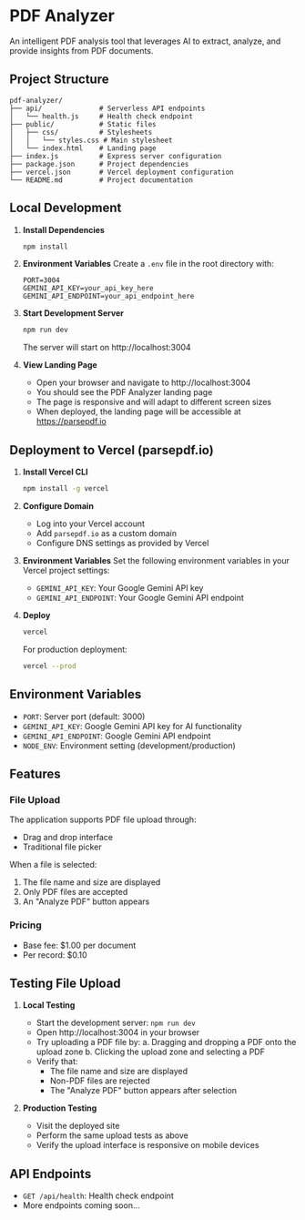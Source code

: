 # PDF Analyzer

An intelligent PDF analysis tool that leverages AI to extract, analyze, and provide insights from PDF documents.

## Project Structure

```
pdf-analyzer/
├── api/              # Serverless API endpoints
│   └── health.js     # Health check endpoint
├── public/           # Static files
│   ├── css/          # Stylesheets
│   │   └── styles.css # Main stylesheet
│   └── index.html    # Landing page
├── index.js          # Express server configuration
├── package.json      # Project dependencies
├── vercel.json       # Vercel deployment configuration
└── README.md         # Project documentation
```

## Local Development

1. **Install Dependencies**
   ```bash
   npm install
   ```

2. **Environment Variables**
   Create a `.env` file in the root directory with:
   ```
   PORT=3004
   GEMINI_API_KEY=your_api_key_here
   GEMINI_API_ENDPOINT=your_api_endpoint_here
   ```

3. **Start Development Server**
   ```bash
   npm run dev
   ```

   The server will start on http://localhost:3004

4. **View Landing Page**
   - Open your browser and navigate to http://localhost:3004
   - You should see the PDF Analyzer landing page
   - The page is responsive and will adapt to different screen sizes
   - When deployed, the landing page will be accessible at https://parsepdf.io

## Deployment to Vercel (parsepdf.io)

1. **Install Vercel CLI**
   ```bash
   npm install -g vercel
   ```

2. **Configure Domain**
   - Log into your Vercel account
   - Add `parsepdf.io` as a custom domain
   - Configure DNS settings as provided by Vercel

3. **Environment Variables**
   Set the following environment variables in your Vercel project settings:
   - `GEMINI_API_KEY`: Your Google Gemini API key
   - `GEMINI_API_ENDPOINT`: Your Google Gemini API endpoint

4. **Deploy**
   ```bash
   vercel
   ```

   For production deployment:
   ```bash
   vercel --prod
   ```

## Environment Variables

- `PORT`: Server port (default: 3000)
- `GEMINI_API_KEY`: Google Gemini API key for AI functionality
- `GEMINI_API_ENDPOINT`: Google Gemini API endpoint
- `NODE_ENV`: Environment setting (development/production)

## Features

### File Upload
The application supports PDF file upload through:
- Drag and drop interface
- Traditional file picker

When a file is selected:
1. The file name and size are displayed
2. Only PDF files are accepted
3. An "Analyze PDF" button appears

### Pricing
- Base fee: $1.00 per document
- Per record: $0.10

## Testing File Upload

1. **Local Testing**
   - Start the development server: `npm run dev`
   - Open http://localhost:3004 in your browser
   - Try uploading a PDF file by:
     a. Dragging and dropping a PDF onto the upload zone
     b. Clicking the upload zone and selecting a PDF
   - Verify that:
     - The file name and size are displayed
     - Non-PDF files are rejected
     - The "Analyze PDF" button appears after selection

2. **Production Testing**
   - Visit the deployed site
   - Perform the same upload tests as above
   - Verify the upload interface is responsive on mobile devices

## API Endpoints

- `GET /api/health`: Health check endpoint
- More endpoints coming soon...
